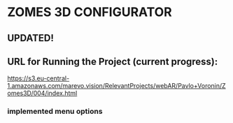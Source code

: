 # ZOMES 3D CONFIGURATOR

## UPDATED!  
## URL for Running the Project (current progress):
https://s3.eu-central-1.amazonaws.com/marevo.vision/RelevantProjects/webAR/Pavlo+Voronin/Zomes3D/004/index.html

### implemented menu options